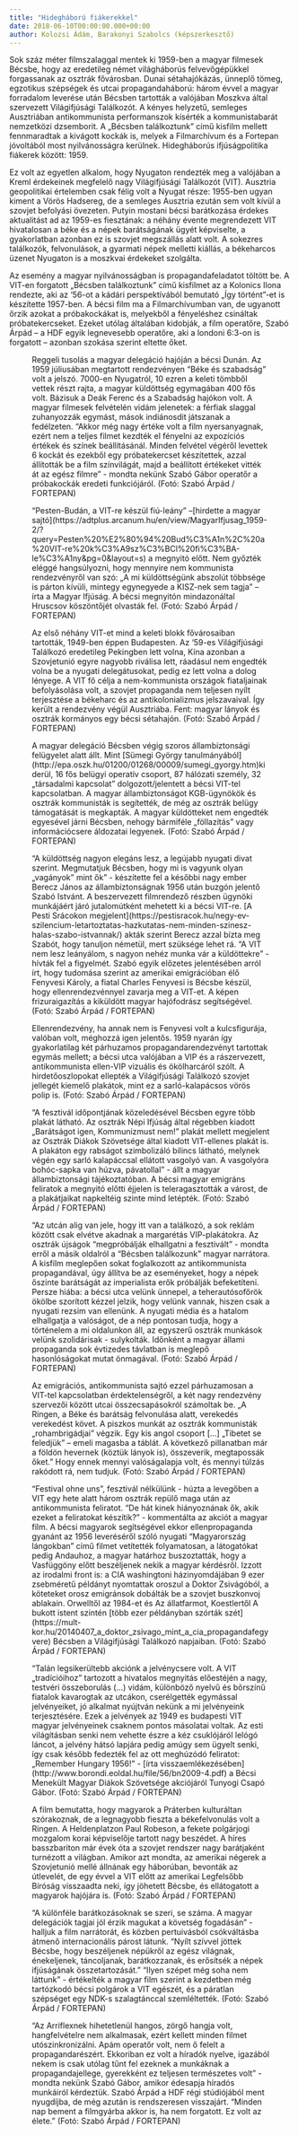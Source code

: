 ```yaml
---
title: "Hidegháború fiákerekkel"
date: 2018-06-10T00:00:00.000+00:00
author: Kolozsi Ádám, Barakonyi Szabolcs (képszerkesztő)
---
```


Sok száz méter filmszalaggal mentek ki 1959-ben a magyar filmesek Bécsbe, hogy az eredetileg német világháborús felvevőgépükkel forgassanak az osztrák fővárosban. Dunai sétahajókázás, ünneplő tömeg, egzotikus szépségek és utcai propagandaháború: három évvel a magyar forradalom leverése után Bécsben tartották a valójában Moszkva által szervezett Világifjúsági Találkozót. A kényes helyzetű, semleges Ausztriában antikommunista performanszok kísérték a kommunistabarát nemzetközi dzsemborit. A „Bécsben találkoztunk” című kisfilm mellett fennmaradtak a kivágott kockák is, melyek a Filmarchívum és a Fortepan jóvoltából most nyilvánosságra kerülnek. Hidegháborús ifjúságpolitika fiákerek között: 1959.

Ez volt az egyetlen alkalom, hogy Nyugaton rendezték meg a valójában a Kreml érdekeinek megfelelő nagy Világifjúsági Találkozót (VIT). Ausztria geopolitikai értelemben csak félig volt a Nyugat része: 1955-ben ugyan kiment a Vörös Hadsereg, de a semleges Ausztria ezután sem volt kívül a szovjet befolyási övezeten. Putyin mostani bécsi barátkozása érdekes aktualitást ad az 1959-es fiesztának: a néhány évente megrendezett VIT hivatalosan a béke és a népek barátságának ügyét képviselte, a gyakorlatban azonban ez is szovjet megszállás alatt volt. A sokezres találkozók, felvonulások, a gyarmati népek melletti kiállás, a békeharcos üzenet Nyugaton is a moszkvai érdekeket szolgálta.

Az esemény a magyar nyilvánosságban is propagandafeladatot töltött be. A VIT-en forgatott „Bécsben találkoztunk” című kisfilmet az a Kolonics Ilona rendezte, aki az ‘56-ot a kádári perspektívából bemutató „Így történt”-et is készítette 1957-ben. A bécsi film ma a Filmarchívumban van, de ugyanott őrzik azokat a próbakockákat is, melyekből a fényeléshez csináltak próbatekercseket. Ezeket utólag általában kidobják, a film operatőre, Szabó Árpád – a HDF egyik legnevesebb operatőre, aki a londoni 6:3-on is forgatott – azonban szokása szerint eltette őket.

<figure>
<img src="/images/20087510_eb50b581b46cdd2863c5c5ff9ee6298f_wm.jpg" alt="" />
<figcaption>Reggeli tusolás a magyar delegáció hajóján a bécsi Dunán. Az 1959 júliusában megtartott rendezvényen “Béke és szabadság” volt a jelszó. 7000-en Nyugatról, 10 ezren a keleti tömbből vettek részt rajta, a magyar küldöttség egymagában 400 fős volt. Bázisuk a Deák Ferenc és a Szabadság hajókon volt. A magyar filmesek felvételén vidám jelenetek: a férfiak slaggal zuhanyozzák egymást, mások indiánosdit játszanak a fedélzeten. “Akkor még nagy értéke volt a film nyersanyagnak, ezért nem a teljes filmet kezdték el fényelni az expozíciós értékek és színek beállításánál. Minden felvétel végéről levettek 6 kockát és ezekből egy próbatekercset készítettek, azzal állították be a film színvilágát, majd a beállított értékeket vitték át az egész filmre” - mondta nekünk Szabó Gábor operatőr a próbakockák eredeti funkciójáról. (Fotó: Szabó Árpád / FORTEPAN)</figcaption>
</figure>

<figure>
<img src="/images/20087514_a39ba2cb1453d6987fa926457239e0a1_wm.jpg" alt="" />
<figcaption>“Pesten-Budán, a VIT-re készül fiú-leány” –[hirdette a magyar sajtó](https://adtplus.arcanum.hu/en/view/MagyarIfjusag_1959-2/?query=Pesten%20%E2%80%94%20Bud%C3%A1n%2C%20a%20VIT-re%20k%C3%A9sz%C3%BCl%20fi%C3%BA-le%C3%A1ny&pg=0&layout=s) a megnyitó előtt. Nem győzték eléggé hangsúlyozni, hogy mennyire nem kommunista rendezvényről van szó: „A mi küldöttségünk abszolút többsége is párton kívüli, mintegy egynegyede a KISZ-nek sem tagja” – írta a Magyar Ifjúság. A bécsi megnyitón mindazonáltal Hruscsov köszöntőjét olvasták fel. (Fotó: Szabó Árpád / FORTEPAN)</figcaption>
</figure>

<figure>
<img src="/images/20087518_60b94a55d09d88e27dccb5bdb352f00f_wm.jpg" alt="" />
<figcaption>Az első néhány VIT-et mind a keleti blokk fővárosaiban tartották, 1949-ben éppen Budapesten. Az ‘59-es Világifjúsági Találkozó eredetileg Pekingben lett volna, Kína azonban a Szovjetunió egyre nagyobb riválisa lett, ráadásul nem engedték volna be a nyugati delegátusokat, pedig ez lett volna a dolog lényege. A VIT fő célja a nem-kommunista országok fiataljainak befolyásolása volt, a szovjet propaganda nem teljesen nyílt terjesztése a békeharc és az antikolonializmus jelszavaival. Így került a rendezvény végül Ausztriába. Fent: magyar lányok és osztrák kormányos egy bécsi sétahajón. (Fotó: Szabó Árpád / FORTEPAN)</figcaption>
</figure>

<figure>
<img src="/images/20087516_fefeaee968c6e27978f1fa5de81571a3_wm.jpg" alt="" />
<figcaption>A magyar delegáció Bécsben végig szoros állambiztonsági felügyelet alatt állt. Mint [Sümegi György tanulmányából](http://epa.oszk.hu/01200/01268/00009/sumegi_gyorgy.htm)kiderül, 16 fős belügyi operatív csoport, 87 hálózati személy, 32 „társadalmi kapcsolat” dolgozott/jelentett a bécsi VIT-tel kapcsolatban. A magyar állambiztonságot KGB-ügynökök és osztrák kommunisták is segítették, de még az osztrák belügy támogatását is megkapták. A magyar küldötteket nem engedték egyesével járni Bécsben, nehogy bármiféle „föllazítás” vagy információcsere áldozatai legyenek. (Fotó: Szabó Árpád / FORTEPAN)</figcaption>
</figure>

<figure>
<img src="/images/20087524_d7d1397aab89ca7bc6ce25008b4c59b9_wm.jpg" alt="" />
<figcaption>“A küldöttség nagyon elegáns lesz, a legújabb nyugati divat szerint. Megmutatjuk Bécsben, hogy mi is vagyunk olyan „vagányok” mint ők” - készítette fel a későbbi nagy ember Berecz János az állambiztonságnak 1956 után buzgón jelentő Szabó Istvánt. A beszervezett filmrendező részben ügynöki munkájáért járó jutalomútként mehetett ki a bécsi VIT-re. [A Pesti Srácokon megjelent](https://pestisracok.hu/negy-ev-szilencium-letartoztatas-hazkutatas-nem-minden-szinesz-halas-szabo-istvannak/) akták szerint Berecz azzal bízta meg Szabót, hogy tanuljon németül, mert szüksége lehet rá. “A VIT nem lesz leányálom, s nagyon nehéz munka vár a küldöttekre” - hívták fel a figyelmét. Szabó egyik előzetes jelentésében arról írt, hogy tudomása szerint az amerikai emigrációban élő Fenyvesi Károly, a fiatal Charles Fenyvesi is Bécsbe készül, hogy ellenrendezvénnyel zavarja meg a VIT-et. A képen frizuraigazítás a kiküldött magyar hajófodrász segítségével. (Fotó: Szabó Árpád / FORTEPAN)</figcaption>
</figure>

<figure>
<img src="/images/20087498_d8274cb456bbff15bbe52a81327d745b_wm.jpg" alt="" />
<figcaption>Ellenrendezvény, ha annak nem is Fenyvesi volt a kulcsfigurája, valóban volt, méghozzá igen jelentős. 1959 nyarán így gyakorlatilag két párhuzamos propagandarendezvényt tartottak egymás mellett; a bécsi utca valójában a VIP és a rászervezett, antikommunista ellen-VIP vizuális és ökölharcáról szólt. A hirdetőoszlopokat ellepték a Világifjúsági Találkozó szovjet jellegét kiemelő plakátok, mint ez a sarló-kalapácsos vörös polip is. (Fotó: Szabó Árpád / FORTEPAN)</figcaption>
</figure>

<figure>
<img src="/images/20087520_c3eb683ee27f157f775e111b95efaf41_wm.jpg" alt="" />
<figcaption>“A fesztivál időpontjának közeledésével Bécsben egyre több plakát látható. Az osztrák Népi Ifjúság által régebben kiadott „Barátságot igen, Kommunizmust nem!” plakát mellett megjelent az Osztrák Diákok Szövetsége által kiadott VIT-ellenes plakát is. A plakáton egy rabságot szimbolizáló bilincs látható, melynek végén egy sarló kalapáccsal ellátott vasgolyó van. A vasgolyóra bohóc-sapka van húzva, pávatollal” - állt a magyar állambiztonsági tájékoztatóban. A bécsi magyar emigráns feliratok a megnyitó előtti éjjelen is teleragasztották a várost, de a plakátjaikat napkeltéig szinte mind letépték. (Fotó: Szabó Árpád / FORTEPAN)</figcaption>
</figure>

<figure>
<img src="/images/20087508_19a6e7401080597c2491aab51d4365d2_wm.jpg" alt="" />
<figcaption>“Az utcán alig van jele, hogy itt van a találkozó, a sok reklám között csak elvétve akadnak a margarétás VIP-plakátokra. Az osztrák újságok “megpróbálják elhallgatni a fesztivált” - mondta erről a másik oldalról a “Bécsben találkozunk” magyar narrátora. A kisfilm meglepően sokat foglalkozott az antikommunista propagandával, úgy állítva be az eseményeket, hogy a népek őszinte barátságát az imperialista erők próbálják befeketíteni. Persze hiába: a bécsi utca velünk ünnepel, a teherautósofőrök ökölbe szorított kézzel jelzik, hogy velünk vannak, hiszen csak a nyugati rezsim van ellenünk. A nyugati média és a hatalom elhallgatja a valóságot, de a nép pontosan tudja, hogy a történelem a mi oldalunkon áll, az egyszerű osztrák munkások velünk szolidárisak - sulykolták. Időnként a magyar állami propaganda sok évtizedes távlatban is meglepő hasonlóságokat mutat önmagával. (Fotó: Szabó Árpád / FORTEPAN)</figcaption>
</figure>

<figure>
<img src="/images/20087506_b472810317eb259ec2429f4a201bace2_wm.jpg" alt="" />
<figcaption>Az emigrációs, antikommunista sajtó ezzel párhuzamosan a VIT-tel kapcsolatban érdektelenségről, a két nagy rendezvény szervezői között utcai összecsapásokról számoltak be. „A Ringen, a Béke és barátság felvonulása alatt, verekedés verekedést követ. A piszkos munkát az osztrák kommunisták „rohambrigádjai” végzik. Egy kis angol csoport […] „Tibetet se feledjük” – emeli magasba a táblát. A következő pillanatban már a földön hevernek (köztük lányok is), összeverik, megtapossák őket.” Hogy ennek mennyi valóságalapja volt, és mennyi túlzás rakódott rá, nem tudjuk. (Fotó: Szabó Árpád / FORTEPAN)</figcaption>
</figure>

<figure>
<img src="/images/20087504_d5a2355103769962b8eb347c674cac26_wm.jpg" alt="" />
<figcaption>“Festival ohne uns”, fesztivál nélkülünk - húzta a levegőben a VIT egy hete alatt három osztrák repülő maga után az antikommunista feliratot. “De hát kinek hiányoznának ők, akik ezeket a feliratokat készítik?” - kommentálta az akciót a magyar film. A bécsi magyarok segítségével ekkor ellenpropaganda gyanánt az 1956 leveréséről szóló nyugati “Magyarország lángokban” című filmet vetítették folyamatosan, a látogatókat pedig Andauhoz, a magyar határhoz buszoztatták, hogy a Vasfüggöny előtt beszéljenek nekik a magyar kérdésről. Izzott az irodalmi front is: a CIA washingtoni házinyomdájában 9 ezer zsebméretű példányt nyomtattak oroszul a Doktor Zsivágóból, a köteteket orosz emigránsok dobálták be a szovjet buszkonvoj ablakain. Orwelltől az 1984-et és Az állatfarmot, Koestlertől A bukott istent szintén [több ezer példányban szórták szét](https://mult-kor.hu/20140407_a_doktor_zsivago_mint_a_cia_propagandafegyvere) Bécsben a Világifjúsági Találkozó napjaiban. (Fotó: Szabó Árpád / FORTEPAN)</figcaption>
</figure>

<figure>
<img src="/images/20087502_d7e6c01d26590fcbb7dcb737a8ec7f6b_wm.jpg" alt="" />
<figcaption>“Talán legsikerültebb akciónk a jelvénycsere volt. A VIT „tradícióihoz” tartozott a hivatalos megnyitás előestéjén a nagy, testvéri összeborulás (...) vidám, különböző nyelvű és bõrszínű fiatalok kavarogtak az utcákon, cserélgették egymással jelvényeiket, jó alkalmat nyújtván nekünk a mi jelvényeink terjesztésére. Ezek a jelvények az 1949 es budapesti VIT magyar jelvényeinek csaknem pontos másolatai voltak. Az esti világításban senki nem vehette észre a kéz csuklójáról lelógó láncot, a jelvény hátsó lapjára pedig amúgy sem ügyelt senki, így csak később fedezték fel az ott meghúzódó feliratot: „Remember Hungary 1956!” - [írta visszaemlékezésében](http://www.borondi.eoldal.hu/file/56/bn2009-4.pdf) a Bécsi Menekült Magyar Diákok Szövetsége akciójáról Tunyogi Csapó Gábor. (Fotó: Szabó Árpád / FORTEPAN)</figcaption>
</figure>

<figure>
<img src="/images/20087512_1f23fae63a1bda530355c5acfbe158e5_wm.jpg" alt="" />
<figcaption>A film bemutatta, hogy magyarok a Práterben kulturáltan szórakoznak, de a legnagyobb fieszta a békefelvonulás volt a Ringen. A Heldenplatzon Paul Robeson, a fekete polgárjogi mozgalom korai képviselője tartott nagy beszédet. A híres basszbariton már évek óta a szovjet rendszer nagy barátjaként turnézott a világban. Amikor azt mondta, az amerikai négerek a Szovjetunió mellé állnának egy háborúban, bevonták az útlevelét, de egy évvel a VIT előtt az amerikai Legfelsőbb Bíróság visszaadta neki, így jöhetett Bécsbe, és ellátogatott a magyarok hajójára is. (Fotó: Szabó Árpád / FORTEPAN)</figcaption>
</figure>

<figure>
<img src="/images/20087500_f5951c6537d108c90dc4d83666612356_wm.jpg" alt="" />
<figcaption>“A különféle barátkozásoknak se szeri, se száma. A magyar delegációk tagjai jól érzik magukat a követség fogadásán” - halljuk a film narrátorát, és közben pertuivásból csókváltásba átmenő internacionális párost látunk. “Nyílt szívvel jöttek Bécsbe, hogy beszéljenek népükről az egész világnak, énekeljenek, táncoljanak, barátkozzanak, és erősítsék a népek ifjúságának összetartozását.” “Ilyen szépet még soha nem láttunk” - értékelték a magyar film szerint a kezdetben még tartózkodó bécsi polgárok a VIT egészét, és a páratlan szépséget egy NDK-s szalagtánccal szemléltették. (Fotó: Szabó Árpád / FORTEPAN)</figcaption>
</figure>

<figure>
<img src="/images/20087522_3ba2e7d2675dc81eb724b8d94a829b1c_wm.jpg" alt="" />
<figcaption>“Az Arriflexnek hihetetlenül hangos, zörgő hangja volt, hangfelvételre nem alkalmasak, ezért kellett minden filmet utószinkronizálni. Apám operatőr volt, nem ő felelt a propagandarészért. Ekkoriban ez volt a híradók nyelve, igazából nekem is csak utólag tűnt fel ezeknek a munkáknak a propagandajellege, gyerekként ez teljesen természetes volt” - mondta nekünk Szabó Gábor, amikor édesapja híradós munkáiról kérdeztük. Szabó Árpád a HDF régi stúdiójából ment nyugdíjba, de még azután is rendszeresen visszajárt. “Minden nap bement a filmgyárba akkor is, ha nem forgatott. Ez volt az élete.” (Fotó: Szabó Árpád / FORTEPAN)</figcaption>
</figure>
